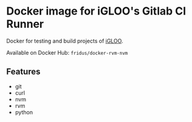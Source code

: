 # Docker image for iGLOO's Gitlab CI Runner

Docker for testing and build projects of [iGLOO](http://igloo.be).

Available on Docker Hub: `fridus/docker-rvm-nvm`

## Features
- git
- curl
- nvm
- rvm
- python
